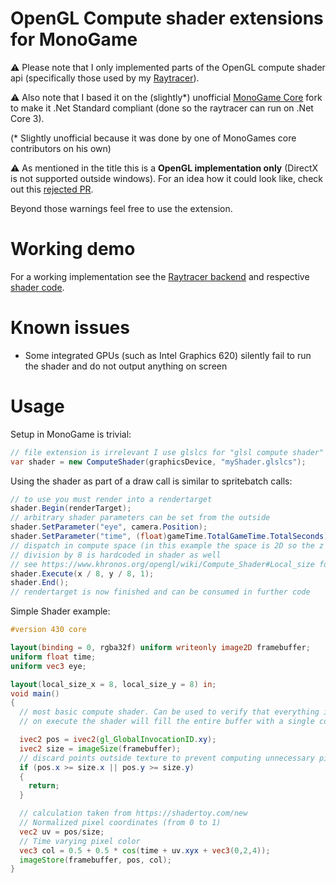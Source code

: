 # OpenGL Compute shader extensions for MonoGame

:warning: Please note that I only implemented parts of the OpenGL compute shader api (specifically those used by my [Raytracer](https://github.com/MarcStan/raytracer)).

:warning: Also note that I based it on the (slightly*) unofficial [MonoGame Core](https://github.com/MonoGame/MonoGame/issues/5339#issuecomment-287556964) fork to make it .Net Standard compliant (done so the raytracer can run on .Net Core 3).

(\* Slightly unofficial because it was done by one of MonoGames core contributors on his own)

:warning: As mentioned in the title this is a **OpenGL implementation only** (DirectX is not supported outside windows). For an idea how it could look like, check out this [rejected PR](https://github.com/MonoGame/MonoGame/pull/2100).

Beyond those warnings feel free to use the extension.

# Working demo

For a working implementation see the [Raytracer backend](https://github.com/MarcStan/raytracer/blob/master/Raytracer/Backends/ComputeShaderRaytracer.cs) and respective [shader code](https://github.com/MarcStan/raytracer/blob/master/Raytracer/Shaders/raytracer.glslcs).


# Known issues

* Some integrated GPUs (such as Intel Graphics 620) silently fail to run the shader and do not output anything on screen

# Usage

Setup in MonoGame is trivial:

``` csharp
// file extension is irrelevant I use glslcs for "glsl compute shader"
var shader = new ComputeShader(graphicsDevice, "myShader.glslcs");
```
Using the shader as part of a draw call is similar to spritebatch calls:

``` csharp
// to use you must render into a rendertarget
shader.Begin(renderTarget);
// arbitrary shader parameters can be set from the outside
shader.SetParameter("eye", camera.Position);
shader.SetParameter("time", (float)gameTime.TotalGameTime.TotalSeconds);
// dispatch in compute space (in this example the space is 2D so the z component is set to 1)
// division by 8 is hardcoded in shader as well
// see https://www.khronos.org/opengl/wiki/Compute_Shader#Local_size for details
shader.Execute(x / 8, y / 8, 1);
shader.End();
// rendertarget is now finished and can be consumed in further code
```

Simple Shader example:

``` glsl
#version 430 core

layout(binding = 0, rgba32f) uniform writeonly image2D framebuffer;
uniform float time;
uniform vec3 eye;

layout(local_size_x = 8, local_size_y = 8) in;
void main()
{
  // most basic compute shader. Can be used to verify that everything is set up correctly
  // on execute the shader will fill the entire buffer with a single color

  ivec2 pos = ivec2(gl_GlobalInvocationID.xy);
  ivec2 size = imageSize(framebuffer);
  // discard points outside texture to prevent computing unnecessary pixels
  if (pos.x >= size.x || pos.y >= size.y)
  {
    return;
  }

  // calculation taken from https://shadertoy.com/new
  // Normalized pixel coordinates (from 0 to 1)
  vec2 uv = pos/size;
  // Time varying pixel color
  vec3 col = 0.5 + 0.5 * cos(time + uv.xyx + vec3(0,2,4));
  imageStore(framebuffer, pos, col);
}

```
